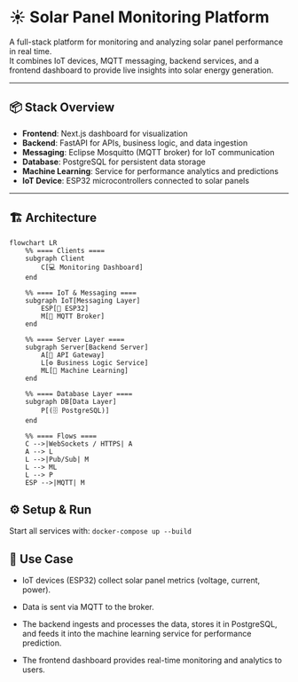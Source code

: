 # ☀️ Solar Panel Monitoring Platform

A full-stack platform for monitoring and analyzing solar panel performance in real time.  
It combines IoT devices, MQTT messaging, backend services, and a frontend dashboard to provide live insights into solar energy generation.

---

## 📦 Stack Overview

- **Frontend**: Next.js dashboard for visualization  
- **Backend**: FastAPI for APIs, business logic, and data ingestion  
- **Messaging**: Eclipse Mosquitto (MQTT broker) for IoT communication  
- **Database**: PostgreSQL for persistent data storage  
- **Machine Learning**: Service for performance analytics and predictions  
- **IoT Device**: ESP32 microcontrollers connected to solar panels  

---

## 🏗️ Architecture

``` mermaid
flowchart LR
    %% ==== Clients ====
    subgraph Client
        C[💻 Monitoring Dashboard]
    end
    
    %% ==== IoT & Messaging ====
    subgraph IoT[Messaging Layer]
        ESP[🔌 ESP32]
        M[📡 MQTT Broker]
    end
    
    %% ==== Server Layer ====
    subgraph Server[Backend Server]
        A[🔗 API Gateway]
        L[⚙️ Business Logic Service]
        ML[🧠 Machine Learning]
    end

    %% ==== Database Layer ====
    subgraph DB[Data Layer]
        P[(🗄️ PostgreSQL)]
    end

    %% ==== Flows ====
    C -->|WebSockets / HTTPS| A
    A --> L
    L -->|Pub/Sub| M
    L --> ML
    L --> P
    ESP -->|MQTT| M
```

## ⚙️ Setup & Run

Start all services with:
`docker-compose up --build`

## 🔎 Use Case

- IoT devices (ESP32) collect solar panel metrics (voltage, current, power).

- Data is sent via MQTT to the broker.

- The backend ingests and processes the data, stores it in PostgreSQL, and feeds it into the machine learning service for performance prediction.

- The frontend dashboard provides real-time monitoring and analytics to users.
